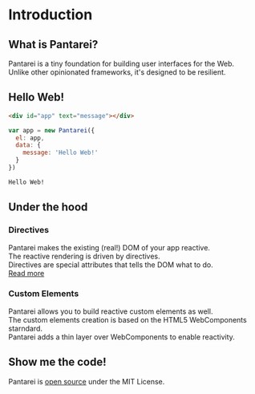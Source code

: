 # Introduction

## What is Pantarei?

Pantarei is a tiny foundation for building user interfaces for the Web.  
Unlike other opinionated frameworks, it's designed to be resilient.


## Hello Web!

```html
<div id="app" text="message"></div>  
```

```js
var app = new Pantarei({
  el: app,
  data: {
    message: 'Hello Web!'
  }
})
```

```html
Hello Web!
```


## Under the hood

### Directives

Pantarei makes the existing (real!) DOM of your app reactive.  
The reactive rendering is driven by directives.  
Directives are special attributes that tells the DOM what to do.  
[Read more](/directives.md)

### Custom Elements

Pantarei allows you to build reactive custom elements as well.  
The custom elements creation is based on the HTML5 WebComponents starndard.  
Pantarei adds a thin layer over WebComponents to enable reactivity.  


## Show me the code!

Pantarei is [open source](https://github.com/pantareijs/pantarei) under the MIT License.